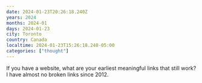 ```yaml
---
date: 2024-01-23T20:26:18.240Z
years: 2024
months: 2024-01
days: 2024-01-23
city: Toronto
country: Canada
localtime: 2024-01-23T15:26:18.240-05:00
categories: ["thought"]
---
```

If you have a website, what are your earliest meaningful links that still work? I have almost no broken links since 2012.
